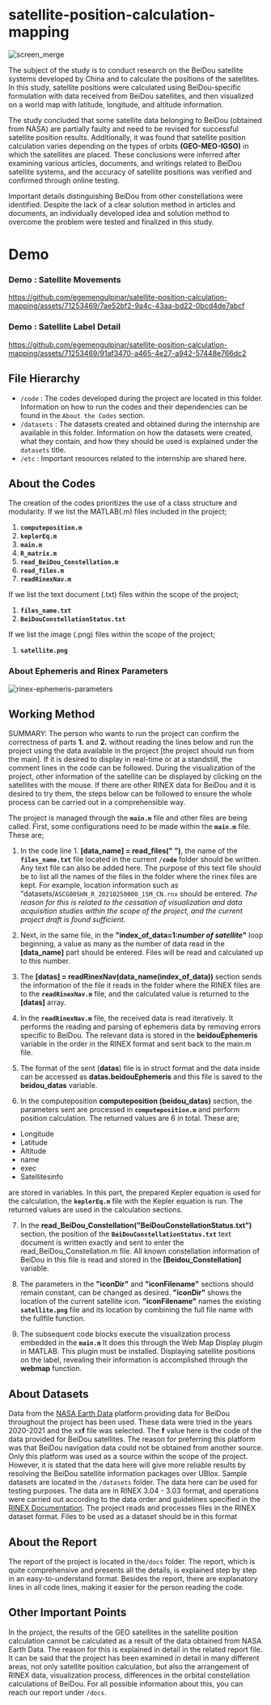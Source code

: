 # satellite-position-calculation-mapping

![screen_merge](https://github.com/egemengulpinar/satellite-position-calculation-mapping/assets/71253469/a8e43c89-dc7e-4c7f-811a-033e1e454db2)

The subject of the study is to conduct research on the BeiDou satellite systems developed by China and to calculate the positions of the satellites. In this study, satellite positions were calculated using BeiDou-specific formulation with data received from BeiDou satellites, and then visualized on a world map with latitude, longitude, and altitude information.

The study concluded that some satellite data belonging to BeiDou (obtained from NASA) are partially faulty and need to be revised for successful satellite position results. Additionally, it was found that satellite position calculation varies depending on the types of orbits **(GEO-MEO-IGSO)** in which the satellites are placed. These conclusions were inferred after examining various articles, documents, and writings related to BeiDou satellite systems, and the accuracy of satellite positions was verified and confirmed through online testing.

Important details distinguishing BeiDou from other constellations were identified. Despite the lack of a clear solution method in articles and documents, an individually developed idea and solution method to overcome the problem were tested and finalized in this study.
# Demo

### Demo : Satellite Movements



https://github.com/egemengulpinar/satellite-position-calculation-mapping/assets/71253469/7ae52bf2-9a4c-43aa-bd22-0bcd4de7abcf




### Demo : Satellite Label Detail


https://github.com/egemengulpinar/satellite-position-calculation-mapping/assets/71253469/91af3470-a465-4e27-a942-57448e766dc2




## File Hierarchy
- `/code`             :   The codes developed during the project are located in this folder. Information on how to run the codes and their dependencies can be found in the `About the Codes` section.
- `/datasets`         : The datasets created and obtained during the internship are available in this folder. Information on how the datasets were created, what they contain, and how they should be used is explained under the `datasets` title.
- `/etc`              : Important resources related to the internship are shared here.



## About the Codes
The creation of the codes prioritizes the use of a class structure and modularity. If we list the MATLAB(.m) files included in the project;
1. **`computeposition.m`** 
2. **`keplerEq.m`**
3. **`main.m`**
4. **`R_matrix.m`**
5. **`read_BeiDou_Constellation.m`**
6. **`read_files.m`**
7. **`readRinexNav.m`**

If we list the text document (.txt) files within the scope of the project;
1. **`files_name.txt`**
2. **`BeiDouConstellationStatus.txt`**

If we list the image (.png) files within the scope of the project;
1. **`satellite.png`**

### About Ephemeris and Rinex Parameters

![rinex-ephemeris-parameters](https://github.com/egemengulpinar/satellite-position-calculation-mapping/assets/71253469/c20cf368-9072-4ead-a605-5e7ec6a13364)


## Working Method
SUMMARY: The person who wants to run the project can confirm the correctness of parts **1.** and **2.** without reading the lines below and run the project using the data available in the project [the project should run from the main]. If it is desired to display in real-time or at a standstill, the comment lines in the code can be followed. During the visualization of the project, other information of the satellite can be displayed by clicking on the satellites with the mouse.
If there are other RINEX data for BeiDou and it is desired to try them, the steps below can be followed to ensure the whole process can be carried out in a comprehensible way.

The project is managed through the  **`main.m`** file and other files are being called. First, some configurations need to be made within the  **`main.m`** file. These are;

1. In the code line 1. **[data_name] = read_files(" ")**, the name of the **`files_name.txt`** file located in the current **`/code`** folder should be written. Any text file can also be added here. The purpose of this text file should be to list all the names of the files in the folder where the rinex files are kept. For example, location information such as "datasets/`ASCG00SHN_R_20210250000_15M_CN.rnx` should be entered.
*The reason for this is related to the cessation of visualization and data acquisition studies within the scope of the project, and the current project draft is found sufficient.*

2. Next, in the same file, in the **"index_of_data=1:*number of satellite*"** loop beginning, a value as many as the number of data read in the **[data_name]** part should be entered. Files will be read and calculated up to this number.

3. The **[datas] = readRinexNav(data_name(index_of_data))** section sends the information of the file it reads in the folder where the RINEX files are to the **`readRinexNav.m`** file, and the calculated value is returned to the **[datas]** array.

4. In the **`readRinexNav.m`** file, the received data is read iteratively. It performs the reading and parsing of ephemeris data by removing errors specific to BeiDou. The relevant data is stored in the **beidouEphemeris** variable in the order in the RINEX format and sent back to the main.m file.

5. The format of the sent (**datas**) file is in struct format and the data inside can be accessed as **datas.beidouEphemeris** and this file is saved to the **beidou_datas** variable.

6. In the computeposition **computeposition (beidou_datas)** section, the parameters sent are processed in **`computeposition.m`** and perform position calculation. The returned values are 6 in total. These are;

- Longitude
- Latitude
- Altitude
- name
- exec
- Satellitesinfo

are stored in variables. In this part, the prepared Kepler equation is used for the calculation, the **`keplerEq.m`** file with the Kepler equation is run. The returned values are used in the calculation sections.

7. In the **read_BeiDou_Constellation("BeiDouConstellationStatus.txt")** section, the position of the **`BeiDouConstellationStatus.txt`** text document is written exactly and sent to enter the read_BeiDou_Constellation.m file. All known constellation information of BeiDou in this file is read and stored in the **[Beidou_Constellation]** variable.

8. The parameters in the **"iconDir"** and **"iconFilename"** sections should remain constant, can be changed as desired.
**"iconDir"** shows the location of the current satellite icon.
**"iconFilename"** names the existing **`satellite.png`** file and its location by combining the full file name with the fullfile function.

9. The subsequent code blocks execute the visualization process embedded in the **`main.m`** It does this through the Web Map Display plugin in MATLAB. This plugin must be installed. Displaying satellite positions on the label, revealing their information is accomplished through the **webmap** function.

## About Datasets
Data from the [NASA Earth Data](https://cddis.nasa.gov/archive/gnss/data/highrate/) platform providing data for BeiDou throughout the project has been used. These data were tried in the years 2020-2021 and the xx**f** file was selected. The **f** value here is the code of the data provided for BeiDou satellites.
The reason for preferring this platform was that BeiDou navigation data could not be obtained from another source. Only this platform was used as a source within the scope of the project. However, it is stated that the data here will give more reliable results by resolving the BeiDou satellite information packages over UBlox.
Sample datasets are located in the `/datasets` folder. The data here can be used for testing purposes.
The data are in RINEX 3.04 - 3.03 format, and operations were carried out according to the data order and guidelines specified in the [RINEX Documentation](http://acc.igs.org/misc/rinex304.pdf). The project reads and processes files in the RINEX dataset format. Files to be used as a dataset should be in this format

## About the Report
The report of the project is located in the`/docs` folder. The report, which is quite comprehensive and presents all the details, is explained step by step in an easy-to-understand format.
Besides the report, there are explanatory lines in all code lines, making it easier for the person reading the code.

## Other Important Points
In the project, the results of the GEO satellites in the satellite position calculation cannot be calculated as a result of the data obtained from NASA Earth Data. The reason for this is explained in detail in the related report file.
It can be said that the project has been examined in detail in many different areas, not only satellite position calculation, but also the arrangement of RINEX data, visualization process, differences in the orbital constellation calculations of BeiDou. For all possible information about this, you can reach our report under `/docs`.

